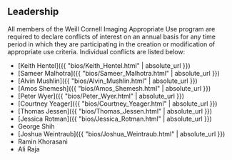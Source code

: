 ## Leadership

All members of the Weill Cornell Imaging Appropriate Use program are required to declare conflicts of interest on an annual basis for any time period in which they are participating in the creation or modification of appropriate use criteria. Individual conflicts are listed below:


* [Keith Hentel]({{ "bios/Keith_Hentel.html" | absolute_url }})
* [Sameer Malhotra]({{ "bios/Sameer_Malhotra.html" | absolute_url }})
* [Alvin Mushlin]({{ "bios/Alvin_Mushlin.html" | absolute_url }})
* [Amos Shemesh]({{ "bios/Amos_Shemesh.html" | absolute_url }})
* [Peter Wyer]({{ "bios/Peter_Wyer.html" | absolute_url }})
* [Courtney Yeager]({{ "bios/Courtney_Yeager.html" | absolute_url }})
* [Thomas Jessen]({{ "bios/Thomas_Jessen.html" | absolute_url }})
* [Jessica Rotman]({{ "bios/Jessica_Rotman.html" | absolute_url }})
* George Shih
* [Joshua Weintraub]({{ "bios/Joshua_Weintraub.html" | absolute_url }})
* Ramin Khorasani
* Ali Raja

<script type='text/javascript'>
var links = document.links;

for (var i = 0; i < links.length; i++) {
  if (links[i].hostname != window.location.hostname) {
    links[i].target = '_blank';
  }
}
</script>

